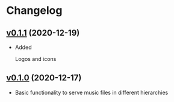 # Changelog

## [v0.1.1](https://gitlab.com/mipimipi/muserv/-/tags/v0.1.1) (2020-12-19)

* Added

  Logos and icons


## [v0.1.0](https://gitlab.com/mipimipi/muserv/-/tags/v0.1.0) (2020-12-17)

* Basic functionality to serve music files in different hierarchies